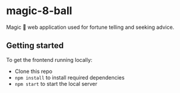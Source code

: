 # magic-8-ball
Magic 🎱 web application used for fortune telling and seeking advice. 

## Getting started

To get the frontend running locally:

 - Clone this repo
 - `npm install` to install required dependencies
 - `npm start` to start the local server
